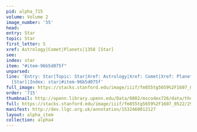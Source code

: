 ```yaml
---
pid: alpha_715
volume: Volume 2
image_number: '55'
head: 
entry: Star
topic: Star
first_letter: S
xref: Astrology|Comet|Planets|1358 [Star]
see: 
index: star
item: "#item-96b5d075f"
unparsed: 
line: 'Entry: Star|Topic: Star|Xref: Astrology|Xref: Comet|Xref: Planets|Xref: 1358
  [Star]|Index: star|#item-96b5d075f'
full_image: https://stacks.stanford.edu/image/iiif/fm855tg5659%2F1607_0522/full/full/0/default.jpg
order: '715'
thumbnail: http://openn.library.upenn.edu/Data/0002/mscodex726/data/thumb/1607_0522_thumb.jpg
full: https://stacks.stanford.edu/image/iiif/fm855tg5659%2F1607_0522/294,2042,3058,466/full/0/default.jpg
manifest: http://dev.llgc.org.uk/annotation/1532460012127
layout: alpha_item
collection: alpha4
---
```

